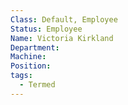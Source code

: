 ```yaml
---
Class: Default, Employee
Status: Employee
Name: Victoria Kirkland
Department: 
Machine: 
Position: 
tags:
  - Termed
---
```

